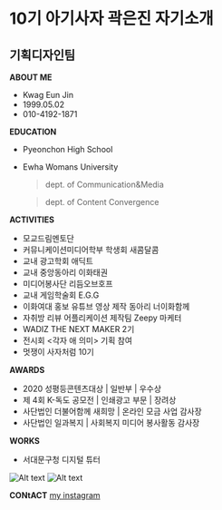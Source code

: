 10기 아기사자 곽은진 자기소개
=============
기획디자인팀
-------------

**ABOUT ME**
* Kwag Eun Jin
* 1999.05.02
* 010-4192-1871

**EDUCATION**
* Pyeonchon High School 
* Ewha Womans University
  > dept. of Communication&Media
  
  > dept. of Content Convergence


**ACTIVITIES**
* 모교드림멘토단
* 커뮤니케이션미디어학부 학생회 새콤달콤
* 교내 광고학회 애딕트
* 교내 중앙동아리 이화태권
* 미디어봉사단 리듬오브호프
* 교내 게임학술회 E.G.G
* 이화여대 홍보 유튜브 영상 제작 동아리 너이화함께
* 자취방 리뷰 어플리케이션 제작팀 Zeepy 마케터
* WADIZ THE NEXT MAKER 2기
* 전시회 <각자 애 의미> 기획 참여
* 멋쟁이 사자처럼 10기

**AWARDS**
* 2020 성평등콘텐츠대상 | 일반부 | 우수상
* 제 4회 K-독도 공모전 | 인쇄광고 부문 | 장려상
* 사단법인 더불어함께 새희망 | 온라인 모금 사업 감사장
* 사단법인 일과복지 | 사회복지 미디어 봉사활동 감사장

**WORKS**
* 서대문구청 디지털 튜터


![Alt text](/path/to/img.jpg)
![Alt text](/path/to/img.jpg"me")


**CONtACT**
[my instagram][id]

[id]: URL "https://www.instagram.com/_g_zin__/"
